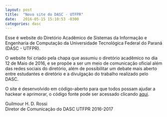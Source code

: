 ```yaml
---
layout: post
title:  "Novo site do DASC - UTFPR"
date:   2016-05-15 15:10:53 -0300
categories: dasc
---
```


Esse é website do Diretório Acadêmico de Sistemas da Informação e Engenharia de Computação da Universidade Tecnológica Federal do Paraná (DASC - UTFPR).

O website foi criado pela chapa que assumiu o diretório acadêmico no dia 12 de Maio de 2016, e se propõe a ser um meio de comunicação oficial além das redes sociais do diretório, além de possibilitar um debate mais aberto entre estudantes e diretório e a divulgação do trabalho realizado pelo DASC.

O site é desenvolvido em código-aberto para que todos possam ajudar a hackear e aprimorar, o código fonte pode ser acessado clicando <a href="https://github.com/dascutfpr/dascutfpr.github.io">aqui</a>.

Guilmour H. D. Rossi <br>
Diretor de Comunicação do DASC UTFPR 2016-2017
